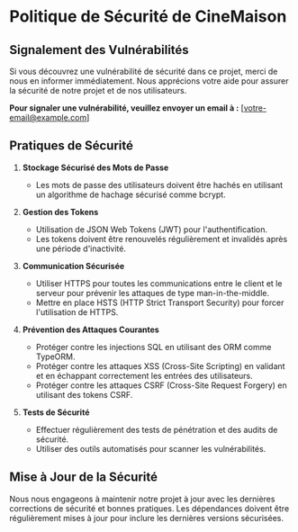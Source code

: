 # Politique de Sécurité de CineMaison

## Signalement des Vulnérabilités

Si vous découvrez une vulnérabilité de sécurité dans ce projet, merci de nous en informer immédiatement. Nous apprécions votre aide pour assurer la sécurité de notre projet et de nos utilisateurs.

**Pour signaler une vulnérabilité, veuillez envoyer un email à :** [votre-email@example.com]

## Pratiques de Sécurité

1. **Stockage Sécurisé des Mots de Passe**
    - Les mots de passe des utilisateurs doivent être hachés en utilisant un algorithme de hachage sécurisé comme bcrypt.

2. **Gestion des Tokens**
    - Utilisation de JSON Web Tokens (JWT) pour l'authentification.
    - Les tokens doivent être renouvelés régulièrement et invalidés après une période d'inactivité.

3. **Communication Sécurisée**
    - Utiliser HTTPS pour toutes les communications entre le client et le serveur pour prévenir les attaques de type man-in-the-middle.
    - Mettre en place HSTS (HTTP Strict Transport Security) pour forcer l'utilisation de HTTPS.

4. **Prévention des Attaques Courantes**
    - Protéger contre les injections SQL en utilisant des ORM comme TypeORM.
    - Protéger contre les attaques XSS (Cross-Site Scripting) en validant et en échappant correctement les entrées des utilisateurs.
    - Protéger contre les attaques CSRF (Cross-Site Request Forgery) en utilisant des tokens CSRF.

5. **Tests de Sécurité**
    - Effectuer régulièrement des tests de pénétration et des audits de sécurité.
    - Utiliser des outils automatisés pour scanner les vulnérabilités.

## Mise à Jour de la Sécurité

Nous nous engageons à maintenir notre projet à jour avec les dernières corrections de sécurité et bonnes pratiques. Les dépendances doivent être régulièrement mises à jour pour inclure les dernières versions sécurisées.